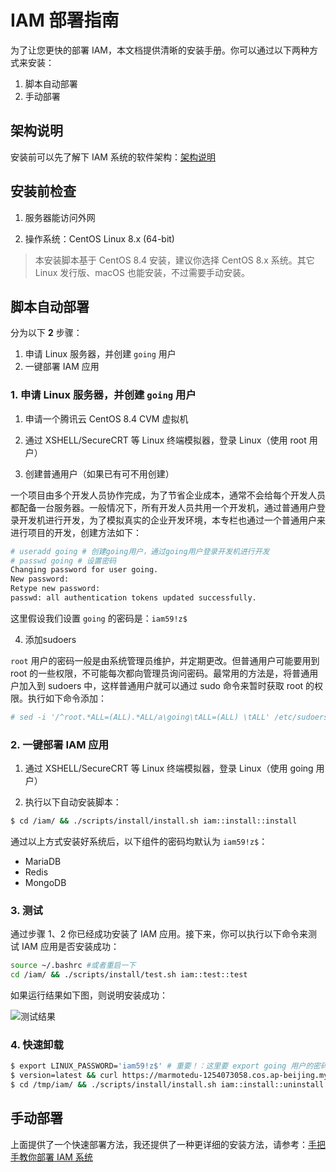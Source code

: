 # IAM 部署指南

为了让您更快的部署 IAM，本文档提供清晰的安装手册。你可以通过以下两种方式来安装：

1. 脚本自动部署
2. 手动部署

## 架构说明

安装前可以先了解下 IAM 系统的软件架构：[架构说明](installation-architecture.md)

## 安装前检查

1. 服务器能访问外网

2. 操作系统：CentOS Linux 8.x (64-bit)

> 本安装脚本基于 CentOS 8.4 安装，建议你选择 CentOS 8.x 系统。其它 Linux 发行版、macOS 也能安装，不过需要手动安装。

## 脚本自动部署

分为以下 **2** 步骤：

1. 申请 Linux 服务器，并创建 `going` 用户
2. 一键部署 IAM 应用

### 1. 申请 Linux 服务器，并创建 `going` 用户

1. 申请一个腾讯云 CentOS 8.4 CVM 虚拟机

2. 通过 XSHELL/SecureCRT 等 Linux 终端模拟器，登录 Linux（使用 root 用户）

3. 创建普通用户（如果已有可不用创建）

一个项目由多个开发人员协作完成，为了节省企业成本，通常不会给每个开发人员都配备一台服务器。一般情况下，所有开发人员共用一个开发机，通过普通用户登录开发机进行开发，为了模拟真实的企业开发环境，本专栏也通过一个普通用户来进行项目的开发，创建方法如下：

```bash
# useradd going # 创建going用户，通过going用户登录开发机进行开发
# passwd going # 设置密码
Changing password for user going.
New password:
Retype new password:
passwd: all authentication tokens updated successfully.
```

这里假设我们设置 `going` 的密码是：`iam59!z$`

4. 添加sudoers

`root` 用户的密码一般是由系统管理员维护，并定期更改。但普通用户可能要用到 root 的一些权限，不可能每次都向管理员询问密码。最常用的方法是，将普通用户加入到 sudoers 中，这样普通用户就可以通过 sudo 命令来暂时获取 root 的权限。执行如下命令添加：

```bash
# sed -i '/^root.*ALL=(ALL).*ALL/a\going\tALL=(ALL) \tALL' /etc/sudoers
```

### 2. 一键部署 IAM 应用

1. 通过 XSHELL/SecureCRT 等 Linux 终端模拟器，登录 Linux（使用 going 用户）

2. 执行以下自动安装脚本：

```bash
$ cd /iam/ && ./scripts/install/install.sh iam::install::install
```

通过以上方式安装好系统后，以下组件的密码均默认为 `iam59!z$`：
- MariaDB
- Redis
- MongoDB

### 3. 测试

通过步骤 1、2 你已经成功安装了 IAM 应用。接下来，你可以执行以下命令来测试 IAM 应用是否安装成功：

```bash
source ~/.bashrc #或者重启一下
cd /iam/ && ./scripts/install/test.sh iam::test::test
```

如果运行结果如下图，则说明安装成功：

![测试结果](../../../images/iamtest运行结果.png)

### 4. 快速卸载

```bash
$ export LINUX_PASSWORD='iam59!z$' # 重要！：这里要 export going 用户的密码
$ version=latest && curl https://marmotedu-1254073058.cos.ap-beijing.myqcloud.com/iam-release/${version}/iam.tar.gz | tar -xz -C /tmp/
$ cd /tmp/iam/ && ./scripts/install/install.sh iam::install::uninstall
```

## 手动部署

上面提供了一个快速部署方法，我还提供了一种更详细的安装方法，请参考：[手把手教你部署 IAM 系统](installation-procedures.md)
